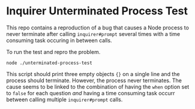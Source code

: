 # Inquirer Unterminated Process Test

This repo contains a reproduction of a bug that causes a Node process to never
terminate after calling `inquirer#prompt` several times with a time consuming
task occuring in between calls.

To run the test and repro the problem.

```
node ./unterminated-process-test
```

This script should print three empty objects `{}` on a single line and the
process should terminate. However, the process never terminates. The cause seems
to be linked to the combination of having the `when` option set to `false` for
each question *and* having a time consuming task occurr between calling multiple
`inquirer#prompt` calls.

